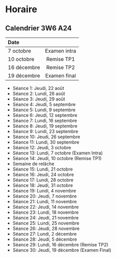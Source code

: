 # Horaire

## Calendrier 3W6 A24

| Date |          |
| :--------------- |:---------------:|
| 7 octobre | Examen intra |
| 10 octobre | Remise TP1 |
| 16 décembre | Remise TP2 |
| 19 décembre | Examen final |


- Séance 1: Jeudi, 22 août
- Séance 2: Lundi, 26 août
- Séance 3: Jeudi, 29 août
- Séance 4: Jeudi, 5 septembre
- Séance 5: Lundi, 9 septembre
- Séance 6: Jeudi, 12 septembre
- Séance 7: Lundi, 16 septembre
- Séance 8: Jeudi, 19 septembre
- Séance 9: Lundi, 23 septembre
- Séance 10: Jeudi, 26 septembre
- Séance 11: Lundi, 30 septembre
- Séance 12: Jeudi, 3 octobre
- Séance 13: Lundi, 7 octobre (Examen Intra)
- Séance 14: Jeudi, 10 octobre  (Remise TP1)
- Semaine de relâche
- Séance 15: Lundi, 21 octobre
- Séance 16: Jeudi, 24 octobre
- Séance 17: Lundi, 28 octobre
- Séance 18: Jeudi, 31 octobre
- Séance 19: Lundi, 4 novembre
- Séance 20: Jeudi, 7 novembre
- Séance 21: Lundi, 11 novembre
- Séance 22: Jeudi, 14 novembre
- Séance 23: Lundi, 18 novembre
- Séance 24: Jeudi, 21 novembre
- Séance 25: Lundi, 25 novembre
- Séance 26: Jeudi, 28 novembre
- Séance 27: Lundi, 2 décembre
- Séance 28: Jeudi, 5 décembre
- Séance 29: Lundi, 16 décembre (Remise TP2)
- Séance 30: Jeudi, 19 décembre (Examen Final)

